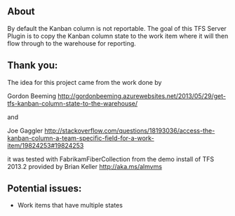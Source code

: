 About
-----
By default the Kanban column is not reportable. The goal of this TFS Server Plugin is to copy the Kanban column state to the work item where it will then flow through to the warehouse for reporting.


Thank you:
----------
The idea for this project came from the work done by 

Gordon Beeming http://gordonbeeming.azurewebsites.net/2013/05/29/get-tfs-kanban-column-state-to-the-warehouse/

and

Joe Gaggler http://stackoverflow.com/questions/18193036/access-the-kanban-column-a-team-specific-field-for-a-work-item/19824253#19824253


it was tested with FabrikamFiberCollection from the demo install of TFS 2013.2 provided by Brian Keller http://aka.ms/almvms

Potential issues:
-----------------
* Work items that have multiple states

